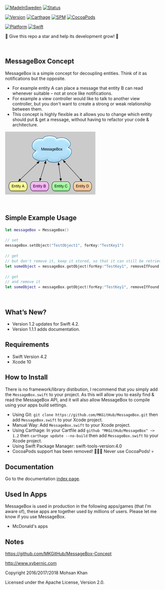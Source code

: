 [![MadeInSweden](https://img.shields.io/badge/Made_In-Stockholm_Sweden-blue.svg)](https://en.wikipedia.org/wiki/Stockholm)
[![Status](https://img.shields.io/badge/Status-Active_and_in_development-blue.svg)](https://github.com/MKGitHub/MessageBox)

[![Version](https://img.shields.io/badge/Version-1.2-blue.svg)](https://github.com/MKGitHub/MessageBox-Concept)
[![Carthage](https://img.shields.io/badge/carthage-1.2-blue.svg)](https://github.com/MKGitHub/MessageBox-Concept)
[![SPM](https://img.shields.io/badge/SPM-1.2-blue.svg)](https://github.com/MKGitHub/MessageBox-Concept)
[![CocoaPods](https://img.shields.io/badge/CocoaPods-🤬-blue.svg)](https://github.com/MKGitHub/MessageBox)

[![Platform](https://img.shields.io/badge/Platforms-macOS_iOS_tvOS-blue.svg)](https://github.com/MKGitHub/MessageBox-Concept)
[![Swift](https://img.shields.io/badge/Swift_Version-4.2-blue.svg)](https://github.com/MKGitHub/MessageBox)


🌟 Give this repo a star and help its development grow! 🌟

<br/>


MessageBox Concept
------
MessageBox is a simple concept for decoupling entities. Think of it as notifications but the opposite.

* For example entity A can place a message that entity B can read whenever suitable – not at once like notifications.
* For example a view controller would like to talk to another view controller, but you don't want to create a strong or weak relationship between them.
* This concept is highly flexible as it allows you to change which entity should put & get a message, without having to refactor your code & architecture.

![Image of MessageBox-Concept](https://github.com/MKGitHub/MessageBox-Concept/blob/master/MessageBox.png)

<br/>


Simple Example Usage
------
```swift
let messageBox = MessageBox()

// set
messageBox.setObject("TestObject1", forKey:"TestKey1")

// get
// but don't remove it, keep it stored, so that it can still be retrieved later
let someObject = messageBox.getObject(forKey:"TestKey1", removeIfFound:false)

// get
// and remove it
let someObject = messageBox.getObject(forKey:"TestKey1", removeIfFound:true)
```

<br/>


What’s New?
------
* Version 1.2 updates for Swift 4.2.
* Version 1.1.1 adds documentation.


Requirements
------
* Swift Version 4.2
* Xcode 10


How to Install
------
There is no framework/library distibution, I recommend that you simply add the `MessageBox.swift` to your project. As this will allow you to easily find & read the MessageBox API, and it will also allow MessageBox to compile using your apps build settings. 

* Using Git: `git clone https://github.com/MKGitHub/MessageBox.git` then add `MessageBox.swift` to your Xcode project.
* Manual Way: Add `MessageBox.swift` to your Xcode project.
* Using Carthage: In your Cartfile add `github "MKGitHub/MessageBox" ~> 1.2` then `carthage update --no-build` then add `MessageBox.swift` to your Xcode project.
* Using Swift Package Manager: swift-tools-version:4.0
* CocoaPods support has been removed! 🙌🙏🎉 Never use CocoaPods! 💀


Documentation
------
Go to the documentation [index page](http://htmlpreview.github.io/?https://raw.githubusercontent.com/MKGitHub/MessageBox-Concept/master/docs/index.html).


Used In Apps
------
MessageBox is used in production in the following apps/games (that I'm aware of), these apps are together used by millions of users. Please let me know if you use MessageBox.

* McDonald's apps


Notes
------
https://github.com/MKGitHub/MessageBox-Concept

http://www.xybernic.com

Copyright 2016/2017/2018 Mohsan Khan

Licensed under the Apache License, Version 2.0.

